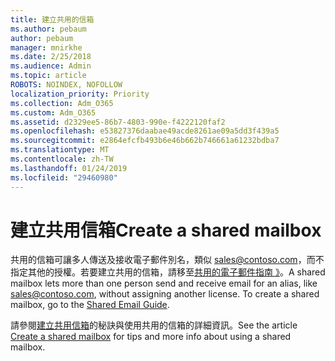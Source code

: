 ```yaml
---
title: 建立共用的信箱
ms.author: pebaum
author: pebaum
manager: mnirkhe
ms.date: 2/25/2018
ms.audience: Admin
ms.topic: article
ROBOTS: NOINDEX, NOFOLLOW
localization_priority: Priority
ms.collection: Adm_O365
ms.custom: Adm_O365
ms.assetid: d2329ee5-86b7-4803-990e-f4222120faf2
ms.openlocfilehash: e53827376daabae49acde8261ae09a5dd3f439a5
ms.sourcegitcommit: e2864efcfb493b6e46b662b746661a61232bdba7
ms.translationtype: MT
ms.contentlocale: zh-TW
ms.lasthandoff: 01/24/2019
ms.locfileid: "29460980"
---
```

# <a name="create-a-shared-mailbox"></a><span data-ttu-id="a2339-102">建立共用信箱</span><span class="sxs-lookup"><span data-stu-id="a2339-102">Create a shared mailbox</span></span>

<span data-ttu-id="a2339-p101">共用的信箱可讓多人傳送及接收電子郵件別名，類似 sales@contoso.com，而不指定其他的授權。若要建立共用的信箱，請移至[共用的電子郵件指南 》](https://portal.office.com/adminportal/home)。</span><span class="sxs-lookup"><span data-stu-id="a2339-p101">A shared mailbox lets more than one person send and receive email for an alias, like sales@contoso.com, without assigning another license. To create a shared mailbox, go to the [Shared Email Guide](https://portal.office.com/adminportal/home).</span></span>
  
<span data-ttu-id="a2339-105">請參閱[建立共用信箱](https://support.office.com/en-us/article/Create-a-shared-mailbox-871a246d-3acd-4bba-948e-5de8be0544c9)的秘訣與使用共用的信箱的詳細資訊。</span><span class="sxs-lookup"><span data-stu-id="a2339-105">See the article [Create a shared mailbox](https://support.office.com/en-us/article/Create-a-shared-mailbox-871a246d-3acd-4bba-948e-5de8be0544c9) for tips and more info about using a shared mailbox.</span></span> 
  

